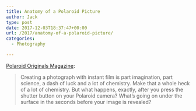 ```yaml
---
title: Anatomy of a Polaroid Picture
author: Jack
type: post
date: 2017-12-03T18:37:47+00:00
url: /2017/anatomy-of-a-polaroid-picture/
categories:
  - Photography

---
```

[Polaroid Originals Magazine][1]:

> Creating a photograph with instant film is part imagination, part science, a dash of luck and a lot of chemistry. Make that a whole heck of a lot of chemistry. But what happens, exactly, after you press the shutter button on your Polaroid camera? What’s going on under the surface in the seconds before your image is revealed?

 [1]: https://magazine.polaroidoriginals.com/behind-the-magic-of-polaroid/